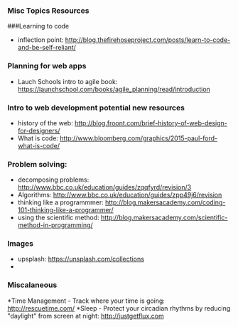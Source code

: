 ### Misc Topics Resources

###Learning to code
* inflection point: http://blog.thefirehoseproject.com/posts/learn-to-code-and-be-self-reliant/

### Planning for web apps

* Lauch Schools intro to agile book: https://launchschool.com/books/agile_planning/read/introduction



### Intro to web development potential new resources

* history of the web: http://blog.froont.com/brief-history-of-web-design-for-designers/ 
* What is code: http://www.bloomberg.com/graphics/2015-paul-ford-what-is-code/


### Problem solving:
* decomposing problems: http://www.bbc.co.uk/education/guides/zqqfyrd/revision/3
* Algorithms: http://www.bbc.co.uk/education/guides/zpp49j6/revision
* thinking like a programmmer: http://blog.makersacademy.com/coding-101-thinking-like-a-programmer/
* using the scientific method: http://blog.makersacademy.com/scientific-method-in-programming/


### Images
* upsplash: https://unsplash.com/collections
* 


### Miscalaneous
*Time Management - Track where your time is going: http://rescuetime.com/
*Sleep - Protect your circadian rhythms by reducing "daylight" from screen at night: http://justgetflux.com

